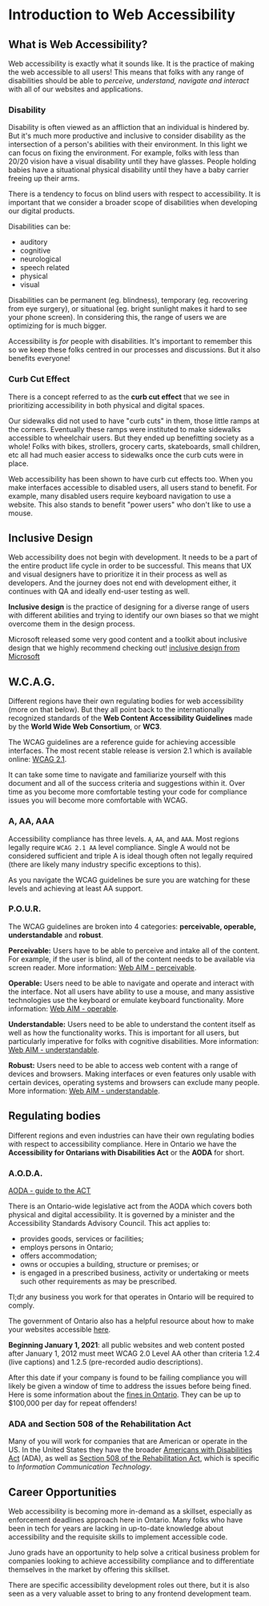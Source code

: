 <!-- Student Takeaway -->
<!-- By the end of this lesson students should be comfortable with the basics of what web accessibility and inclusive design are, what the WCAG guidelines are and how to navigate them, the POUR concepts, and what the AODA and ADA/section 508 are -->
# Introduction to Web Accessibility

## What is Web Accessibility?

Web accessibility is exactly what it sounds like. It is the practice of making the web accessible to all users! This means that folks with any range of disabilities should be able to *perceive, understand, navigate and interact* with all of our websites and applications. 

### Disability

Disability is often viewed as an affliction that an individual is hindered by. But it's much more productive and inclusive to consider disability as the intersection of a person's abilities with their environment. In this light we can focus on fixing the environment. For example, folks with less than 20/20 vision have a visual disability until they have glasses. People holding babies have a situational physical disability until they have a baby carrier freeing up their arms. 

There is a tendency to focus on blind users with respect to accessibility. It is important that we consider a broader scope of disabilities when developing our digital products. 

Disabilities can be:

* auditory
* cognitive
* neurological
* speech related
* physical
* visual

Disabilities can be permanent (eg. blindness), temporary (eg. recovering from eye surgery), or situational (eg. bright sunlight makes it hard to see your phone screen). In considering this, the range of users we are optimizing for is much bigger. 

Accessibility is *for* people with disabilities. It's important to remember this so we keep these folks centred in our processes and discussions. But it also benefits everyone! 

### Curb Cut Effect

There is a concept referred to as the **curb cut effect** that we see in prioritizing accessibility in both physical and digital spaces. 

Our sidewalks did not used to have "curb cuts" in them, those little ramps at the corners. Eventually these ramps were instituted to make sidewalks accessible to wheelchair users. But they ended up benefitting society as a whole! Folks with bikes, strollers, grocery carts, skateboards, small children, etc all had much easier access to sidewalks once the curb cuts were in place.

Web accessibility has been shown to have curb cut effects too. When you make interfaces accessible to disabled users, all users stand to benefit. For example, many disabled users require keyboard navigation to use a website. This also stands to benefit "power users" who don't like to use a mouse. 

## Inclusive Design

Web accessibility does not begin with development. It needs to be a part of the entire product life cycle in order to be successful. This means that UX and visual designers have to prioritize it in their process as well as developers. And the journey does not end with development either, it continues with QA and ideally end-user testing as well.

**Inclusive design** is the practice of designing for a diverse range of users with different abilities and trying to identify our own biases so that we might overcome them in the design process. 

Microsoft released some very good content and a toolkit about inclusive design that we highly recommend checking out!
[inclusive design from Microsoft](https://www.microsoft.com/design/inclusive/)

## W.C.A.G.

Different regions have their own regulating bodies for web accessibility (more on that below). But they all point back to the internationally recognized standards of the **Web Content Accessibility Guidelines** made by the **World Wide Web Consortium**, or **WC3**.

The WCAG guidelines are a reference guide for achieving accessible interfaces. The most recent stable release is version 2.1 which is available online: [WCAG 2.1](https://www.w3.org/TR/WCAG21/).

It can take some time to navigate and familiarize yourself with this document and all of the success criteria and suggestions within it. Over time as you become more comfortable testing your code for compliance issues you will become more comfortable with WCAG.

### A, AA, AAA

Accessibility compliance has three levels. `A`, `AA`, and `AAA`. Most regions legally require `WCAG 2.1 AA` level compliance. Single A would not be considered sufficient and triple A is ideal though often not legally required (there are likely many industry specific exceptions to this). 

As you navigate the WCAG guidelines be sure you are watching for these levels and achieving at least AA support.

### P.O.U.R.

The WCAG guidelines are broken into 4 categories: **perceivable, operable, understandable** and **robust**.

**Perceivable:** Users have to be able to perceive and intake all of the content. For example, if the user is blind, all of the content needs to be available via screen reader. 
More information: [Web AIM - perceivable](https://webaim.org/articles/pour/perceivable).

**Operable:** Users need to be able to navigate and operate and interact with the interface. Not all users have ability to use a mouse, and many assistive technologies use the keyboard or emulate keyboard functionality. 
More information: [Web AIM - operable](https://webaim.org/articles/pour/operable).

**Understandable:** Users need to be able to understand the content itself as well as how the functionality works. This is important for all users, but particularly imperative for folks with cognitive disabilities. 
More information: [Web AIM - understandable](https://webaim.org/articles/pour/understandable).

**Robust:** Users need to be able to access web content with a range of devices and browsers. Making interfaces or even features only usable with certain devices, operating systems and browsers can exclude many people. 
More information: [Web AIM - understandable](https://webaim.org/articles/pour/robust).

## Regulating bodies

Different regions and even industries can have their own regulating bodies with respect to accessibility compliance. Here in Ontario we have the **Accessibility for Ontarians with Disabilities Act** or the **AODA** for short. 

### A.O.D.A.

[AODA - guide to the ACT](https://www.aoda.ca/guide-to-the-act/)

There is an Ontario-wide legislative act from the AODA which covers both physical and digital accessibility. It is governed by a minister and the Accessibility Standards Advisory Council. This act applies to:
* provides goods, services or facilities;
* employs persons in Ontario;
* offers accommodation;
* owns or occupies a building, structure or premises; or
* is engaged in a prescribed business, activity or undertaking or meets such other requirements as may be prescribed.

Tl;dr any business you work for that operates in Ontario will be required to comply.

The government of Ontario also has a helpful resource about how to make your websites accessible [here](https://www.ontario.ca/page/how-make-websites-accessible).

**Beginning January 1, 2021**: all public websites and web content posted after January 1, 2012 must meet WCAG 2.0 Level AA other than criteria 1.2.4 (live captions) and 1.2.5 (pre-recorded audio descriptions).

After this date if your company is found to be failing compliance you will likely be given a window of time to address the issues before being fined. Here is some information about the [fines in Ontario](https://www.aoda.ca/aoda-administrative-monetary-penalties-scheme-%E2%80%93-three-strikes-you%E2%80%99re-out/). They can be up to $100,000 per day for repeat offenders!

### ADA and Section 508 of the Rehabilitation Act

Many of you will work for companies that are American or operate in the US. In the United States they have the broader [Americans with Disabilities Act](https://www.ada.gov/) (ADA), as well as [Section 508 of the Rehabilitation Act](https://www.access-board.gov/guidelines-and-standards/communications-and-it/about-the-ict-refresh/final-rule/text-of-the-standards-and-guidelines), which is specific to *Information Communication Technology*. 

## Career Opportunities

Web accessibility is becoming more in-demand as a skillset, especially as enforcement deadlines approach here in Ontario. Many folks who have been in tech for years are lacking in up-to-date knowledge about accessibility and the requisite skills to implement accessible code. 

Juno grads have an opportunity to help solve a critical business problem for companies looking to achieve accessibility compliance and to differentiate themselves in the market by offering this skillset.

There are specific accessibility development roles out there, but it is also seen as a very valuable asset to bring to any frontend development team.
